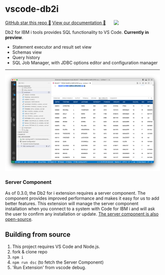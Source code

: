 # vscode-db2i

<img src="./media/logo.png" align="right" width="150px">

[GitHub star this repo 🌟](https://github.com/codefori/vscode-db2i)
[View our documentation 📘](https://codefori.github.io/docs/extensions/db2i/)

Db2 for IBM i tools provides SQL functionality to VS Code. **Currently in preview**.

- Statement executor and result set view
- Schemas view
- Query history
- SQL Job Manager, with JDBC options editor and configuration manager

---

![](./media/main.png)

### Server Component

As of 0.3.0, the Db2 for i extension requires a server component. The component provides improved performance and makes it easy for us to add better features. This extension will manage the server component installation when you connect to a system with Code for IBM i and will ask the user to confirm any installation or update. [The server component is also open-source](https://github.com/ThePrez/CodeForIBMiServer).

## Building from source

1. This project requires VS Code and Node.js.
2. fork & clone repo
3. `npm i`
4. `npm run dsc` (to fetch the Server Component)
5. 'Run Extension' from vscode debug.
